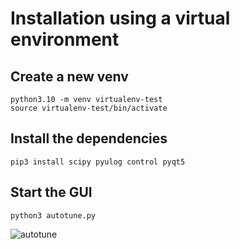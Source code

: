 # Installation using a virtual environment
## Create a new venv
```
python3.10 -m venv virtualenv-test
source virtualenv-test/bin/activate
```

## Install the dependencies
```
pip3 install scipy pyulog control pyqt5
```

## Start the GUI
```
python3 autotune.py
```

![autotune](https://user-images.githubusercontent.com/14822839/153227985-d7aff352-4799-4daf-bcda-f69649bcba61.png)
